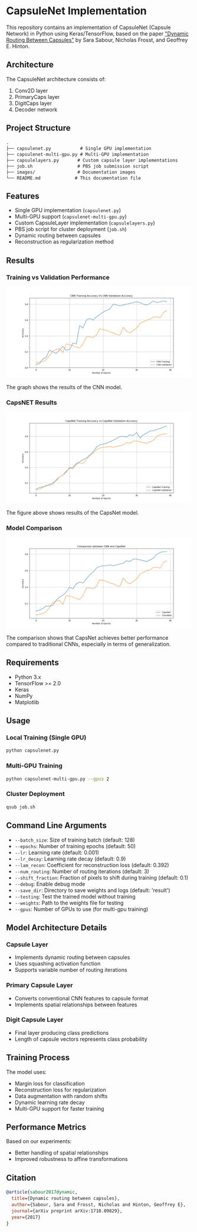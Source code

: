 # CapsuleNet Implementation

This repository contains an implementation of CapsuleNet (Capsule Network) in Python using Keras/TensorFlow, based on the paper ["Dynamic Routing Between Capsules"](https://arxiv.org/abs/1710.09829) by Sara Sabour, Nicholas Frosst, and Geoffrey E. Hinton.

## Architecture

The CapsuleNet architecture consists of:
1. Conv2D layer
2. PrimaryCaps layer
3. DigitCaps layer
4. Decoder network

## Project Structure

```
.
├── capsulenet.py           # Single GPU implementation
├── capsulenet-multi-gpu.py # Multi-GPU implementation
├── capsulelayers.py       # Custom capsule layer implementations
├── job.sh                 # PBS job submission script
├── images/                # Documentation images
└── README.md             # This documentation file
```

## Features

- Single GPU implementation (`capsulenet.py`)
- Multi-GPU support (`capsulenet-multi-gpu.py`)
- Custom CapsuleLayer implementation (`capsulelayers.py`)
- PBS job script for cluster deployment (`job.sh`)
- Dynamic routing between capsules
- Reconstruction as regularization method

## Results

### Training vs Validation Performance
![Training vs Validation Performance](images/CNN.png)

The graph shows the results of the CNN model.

### CapsNET Results
![CapsNET Results](images/CAPSTRAIN.png)

The figure above shows results of the CapsNet model.

### Model Comparison
![Model Comparison](images/comparison.png)

The comparison shows that CapsNet achieves better performance compared to traditional CNNs, especially in terms of generalization.

## Requirements

- Python 3.x
- TensorFlow >= 2.0
- Keras
- NumPy
- Matplotlib

## Usage

### Local Training (Single GPU)
```bash
python capsulenet.py
```

### Multi-GPU Training
```bash
python capsulenet-multi-gpu.py --gpus 2
```

### Cluster Deployment
```bash
qsub job.sh
```

## Command Line Arguments

- `--batch_size`: Size of training batch (default: 128)
- `--epochs`: Number of training epochs (default: 50)
- `--lr`: Learning rate (default: 0.001)
- `--lr_decay`: Learning rate decay (default: 0.9)
- `--lam_recon`: Coefficient for reconstruction loss (default: 0.392)
- `--num_routing`: Number of routing iterations (default: 3)
- `--shift_fraction`: Fraction of pixels to shift during training (default: 0.1)
- `--debug`: Enable debug mode
- `--save_dir`: Directory to save weights and logs (default: 'result')
- `--testing`: Test the trained model without training
- `--weights`: Path to the weights file for testing
- `--gpus`: Number of GPUs to use (for multi-gpu training)

## Model Architecture Details

### Capsule Layer
- Implements dynamic routing between capsules
- Uses squashing activation function
- Supports variable number of routing iterations

### Primary Capsule Layer
- Converts conventional CNN features to capsule format
- Implements spatial relationships between features

### Digit Capsule Layer
- Final layer producing class predictions
- Length of capsule vectors represents class probability

## Training Process

The model uses:
- Margin loss for classification
- Reconstruction loss for regularization
- Data augmentation with random shifts
- Dynamic learning rate decay
- Multi-GPU support for faster training

## Performance Metrics

Based on our experiments:
- Better handling of spatial relationships
- Improved robustness to affine transformations

## Citation

```bibtex
@article{sabour2017dynamic,
  title={Dynamic routing between capsules},
  author={Sabour, Sara and Frosst, Nicholas and Hinton, Geoffrey E},
  journal={arXiv preprint arXiv:1710.09829},
  year={2017}
}
```

